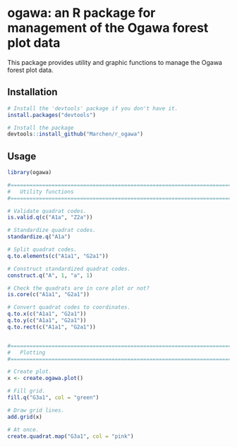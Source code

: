 # ogawa: an R package for management of the Ogawa forest plot data

This package provides utility and graphic functions to manage the Ogawa forest
plot data.

## Installation

```R
# Install the 'devtools' package if you don't have it.
install.packages("devtools")

# Install the package
devtools::install_github("Marchen/r_ogawa")
```

## Usage

```R
library(ogawa)

#==============================================================================
#	Utility functions
#==============================================================================

# Validate quadrat codes.
is.valid.q(c("A1a", "Z2a"))

# Standardize quadrat codes.
standardize.q("A1a")

# Split quadrat codes.
q.to.elements(c("A1a1", "G2a1"))

# Construct standardized quadrat codes.
construct.q("A", 1, "a", 1)

# Check the quadrats are in core plot or not?
is.core(c("A1a1", "G2a1"))

# Convert quadrat codes to coordinates.
q.to.x(c("A1a1", "G2a1"))
q.to.y(c("A1a1", "G2a1"))
q.to.rect(c("A1a1", "G2a1"))


#==============================================================================
#	Plotting
#==============================================================================

# Create plot.
x <- create.ogawa.plot()

# Fill grid.
fill.q("G3a1", col = "green")

# Draw grid lines.
add.grid(x)

# At once.
create.quadrat.map("G3a1", col = "pink")

```
